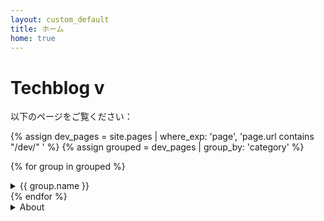 ```yaml
---
layout: custom_default
title: ホーム
home: true
---
```

# Techblog v

以下のページをご覧ください：
<div class="accordion">

  
  {% assign dev_pages = site.pages | where_exp: 'page', 'page.url contains "/dev/" ' %}
  {% assign grouped = dev_pages | group_by: 'category' %}
  
  {% for group in grouped %}
  <details>
  <summary>{{ group.name }}</summary>
    <ul>
      {% for page in group.items %}
        <li><a href="{{ page.url | relative_url }}">{{ page.title }}</a></li>
      {% endfor %}
    </ul>
    </details>
  {% endfor %}
   <!-- About ページの手動追加 -->
  <details>
    <summary>About</summary>
    <ul>
      <li><a href="{{ site.baseurl }}/about">自己紹介ページ</a></li>
    </ul>
  </details>
</div>
